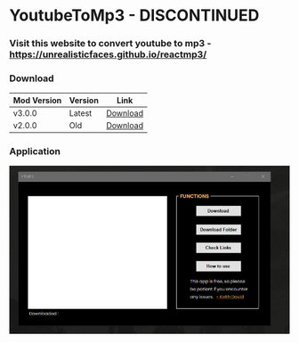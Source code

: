 # YoutubeToMp3 - DISCONTINUED
### Visit this website to convert youtube to mp3 - https://unrealisticfaces.github.io/reactmp3/

### Download
| Mod Version| Version | Link |
|----------|-------------|-----------------|
| v3.0.0 | Latest | [Download](https://www.mediafire.com/file/bi1hzzdeubehzma/ytmp3-v3.rar/file) 
| v2.0.0 | Old | [Download](https://www.mediafire.com/file/lqbm3jpfb7uc0g8/YoutubetoMp3.rar/file) 


### Application


![Image Link](https://github.com/unrealisticfaces/youtube-to-mp3-v3/blob/master/ytmp3.v3.PNG?raw=true)



